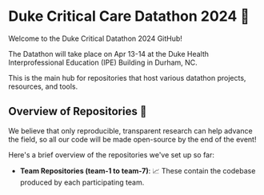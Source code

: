 # Duke Critical Care Datathon 2024 🚀

Welcome to the Duke Critical Datathon 2024 GitHub!

The Datathon will take place on Apr 13-14 at the Duke Health Interprofessional Education (IPE) Building in Durham, NC.

This is the main hub for repositories that host various datathon projects, resources, and tools.

## Overview of Repositories :file_folder:

We believe that only reproducible, transparent research can help advance the field, so all our code will be made open-source by the end of the event!

Here's a brief overview of the repositories we've set up so far:

- **Team Repositories (team-1 to team-7)**: :chart_with_upwards_trend: These contain the codebase produced by each participating team.



